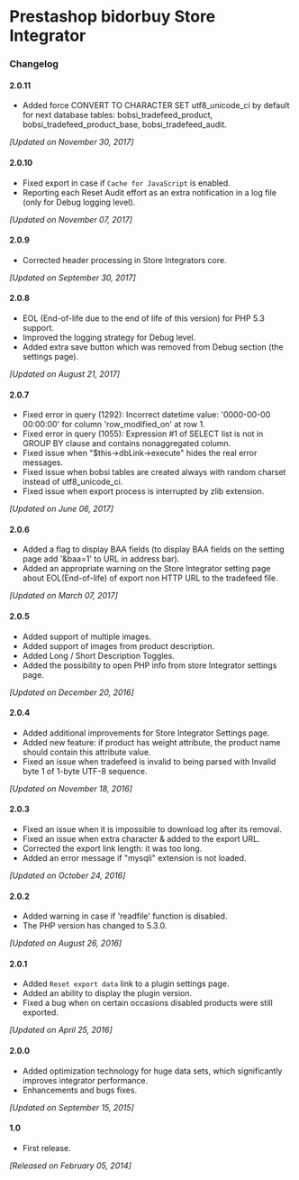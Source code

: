 # Prestashop bidorbuy Store Integrator

### Changelog

#### 2.0.11
* Added force CONVERT TO CHARACTER SET utf8_unicode_ci by default for next database tables: bobsi_tradefeed_product, bobsi_tradefeed_product_base, bobsi_tradefeed_audit.

_[Updated on November 30, 2017]_

#### 2.0.10
* Fixed export in case if `Cache for JavaScript` is enabled.
* Reporting each Reset Audit effort as an extra notification in a log file (only for Debug logging level).

_[Updated on November 07, 2017]_

#### 2.0.9
* Corrected header processing in Store Integrators core.

_[Updated on September 30, 2017]_

#### 2.0.8
* EOL (End-of-life due to the end of life of this version) for PHP 5.3 support.
* Improved the logging strategy for Debug level.
* Added extra save button which was removed from Debug section (the settings page).

_[Updated on August 21, 2017]_

#### 2.0.7
* Fixed error in query (1292): Incorrect datetime value: '0000-00-00 00:00:00' for column 'row_modified_on' at row 1.
* Fixed error in query (1055): Expression #1 of SELECT list is not in GROUP BY clause and contains nonaggregated column.
* Fixed issue when "$this->dbLink->execute" hides the real error messages.
* Fixed issue when bobsi tables are created always with random charset instead of utf8_unicode_ci.
* Fixed issue when export process is interrupted by zlib extension.

_[Updated on June 06, 2017]_

#### 2.0.6
* Added a flag to display BAA fields (to display BAA fields on the setting page add '&baa=1' to URL in address bar).
* Added an appropriate warning on the Store Integrator setting page about EOL(End-of-life) of export non HTTP URL to the tradefeed file.

_[Updated on March 07, 2017]_

#### 2.0.5
* Added support of multiple images.
* Added support of images from product description.
* Added Long / Short Description Toggles.
* Added the possibility to open PHP info from store Integrator settings page.

_[Updated on December 20, 2016]_

#### 2.0.4
* Added additional improvements for Store Integrator Settings page.
* Added new feature: if product has weight attribute, the product name should contain this attribute value.
* Fixed an issue when tradefeed is invalid to being parsed with Invalid byte 1 of 1-byte UTF-8 sequence.

 _[Updated on November 18, 2016]_

#### 2.0.3
* Fixed an issue when it is impossible to download log after its removal.
* Fixed an issue when extra character & added to the export URL.
* Corrected the export link length: it was too long.
* Added an error message if "mysqli" extension is not loaded.

_[Updated on October 24, 2016]_

#### 2.0.2
* Added warning in case if 'readfile' function is disabled.
* The PHP version has changed to 5.3.0.

_[Updated on August 26, 2016]_

#### 2.0.1
* Added `Reset export data` link to a plugin settings page.
* Added an ability to display the plugin version.
* Fixed a bug when on certain occasions disabled products were still exported.

_[Updated on April 25, 2016]_

#### 2.0.0
* Added optimization technology for huge data sets, which significantly improves integrator performance.
* Enhancements and bugs fixes.

_[Updated on September 15, 2015]_

#### 1.0
* First release.

_[Released on February 05, 2014]_
